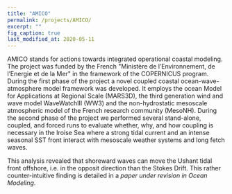 ```yaml
---
title: "AMICO"
permalink: /projects/AMICO/
excerpt: ""
fig_caption: true 
last_modified_at: 2020-05-11
---
```

AMICO stands for actions towards integrated operational coastal modeling. 
The project was funded by the French "Ministère de l’Environnement, de l’Energie et de la Mer" in the framework of the COPERNICUS program.
During the first phase of the project a novel coupled coastal ocean-wave-atmosphere model framework was developed. 
It employs the ocean Model for Applications at Regional Scale (MARS3D), the third generation wind and wave model WaveWatchIII (WW3) and the non-hydrostatic mesoscale atmospheric model of the French research community (MesoNH). 
During the second phase of the project we performed several stand-alone, coupled, and forced runs to evaluate whether, why, and how coupling is necessary in the Iroise Sea where a strong tidal current and an intense seasonal SST front interact with mesoscale weather systems and long fetch waves.

This analysis revealed that shoreward waves can move the Ushant tidal front offshore, i.e. in the opposit direction than the Stokes Drift. This rather counter-intuitive finding is detailed in a *paper under revision in Ocean Modeling*.
